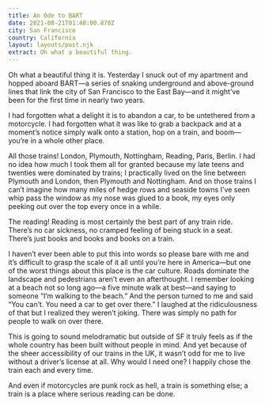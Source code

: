 ```yaml
---
title: An Ode to BART
date: 2021-08-21T01:48:00.878Z
city: San Francisco
country: California
layout: layouts/post.njk
extract: Oh what a beautiful thing.
---
```


Oh what a beautiful thing it is. Yesterday I snuck out of my apartment and hopped aboard BART—a series of snaking underground and above-ground lines that link the city of San Francisco to the East Bay—and it might’ve been for the first time in nearly two years.

I had forgotten what a delight it is to abandon a car, to be untethered from a motorcycle. I had forgotten what it was like to grab a backpack and at a moment’s notice simply walk onto a station, hop on a train, and boom—you’re in a whole other place.

All those trains! London, Plymouth, Nottingham, Reading, Paris, Berlin. I had no idea how much I took them all for granted because my late teens and twenties were dominated by trains; I practically lived on the line between Plymouth and London, then Plymouth and Nottingham. And on those trains I can’t imagine how many miles of hedge rows and seaside towns I’ve seen whip pass the window as my nose was glued to a book, my eyes only peeking out over the top every once in a while.

The reading! Reading is most certainly the best part of any train ride. There’s no car sickness, no cramped feeling of being stuck in a seat. There’s just books and books and books on a train.

I haven’t ever been able to put this into words so please bare with me and it’s difficult to grasp the scale of it all until you’re here in America—but one of the worst things about this place is the car culture. Roads dominate the landscape and pedestrians aren’t even an afterthought. I remember looking at a beach not so long ago—a five minute walk at best—and saying to someone “I’m walking to the beach.” And the person turned to me and said “You can’t. You need a car to get over there.” I laughed at the ridiculousness of that but I realized they weren’t joking. There was simply no path for people to walk on over there.

This is going to sound melodramatic but outside of SF it truly feels as if the whole country has been built without people in mind. And yet because of the sheer accessibility of our trains in the UK, it wasn’t odd for me to live without a driver’s license at all. Why would I need one? I happily chose the train each and every time.

And even if motorcycles are punk rock as hell, a train is something else; a train is a place where serious reading can be done.
